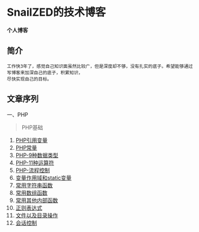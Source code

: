 # SnailZED的技术博客

**个人博客**


## 简介
  
    工作快3年了，感觉自己知识面虽然比较广，但是深度却不够，没有扎实的底子。希望能够通过写博客来加深自己的底子，积累知识，
    尽快实现自己的目标。

    
## 文章序列
    
一、PHP
> PHP基础
1. [PHP引用变量](./php/1基础/1-PHP引用变量.md)
2. [PHP常量](./php/1基础/2-PHP常量.md)
3. [PHP-9种数据类型](./php/1基础/3-PHP数据类型.md)
4. [PHP-11种运算符](./php/1基础/4-PHP运算符.md)
5. [PHP-流程控制](./php/1基础/5-PHP流程控制.md)
6. [变量作用域和static变量](./php/1基础/6-变量作用域和static变量.md)
7. [常用字符串函数](./php/1基础/7-常用字符串函数.md)
8. [常用数组函数](./php/1基础/8-常用数组函数.md)
9. [常用其他内部函数](./php/1基础/9-常用其他内部函数.md)
10. [正则表达式](./php/1基础/10-正则表达式.md)
11. [文件以及目录操作](./php/1基础/11-文件以及目录操作.md)
12. [会话控制](./php/1基础/12-会话控制.md)



